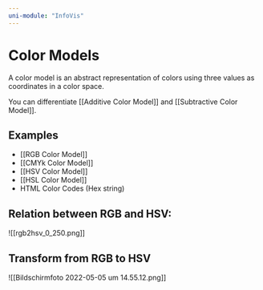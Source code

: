 ```yaml
---
uni-module: "InfoVis"
---
```


# Color Models

A color model is an abstract representation of colors using three values as coordinates in a color space.

You can differentiate [[Additive Color Model]] and [[Subtractive Color Model]].

## Examples

- [[RGB Color Model]]
- [[CMYk Color Model]]
- [[HSV Color Model]]
- [[HSL Color Model]]
- HTML Color Codes (Hex string)

## Relation between RGB and HSV:

![[rgb2hsv_0_250.png]]

## Transform from RGB to HSV

![[Bildschirmfoto 2022-05-05 um 14.55.12.png]]
